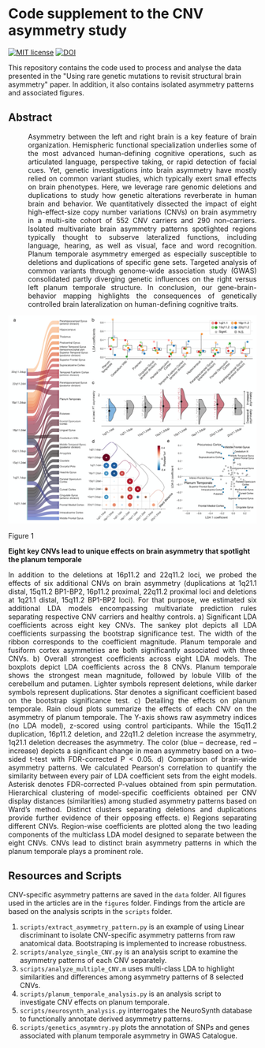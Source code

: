 # Code supplement to the CNV asymmetry study
[![MIT license](https://img.shields.io/badge/License-MIT-blue.svg)](https://lbesson.mit-license.org/)
[![DOI](https://img.shields.io/badge/DOI-10.1101%2F862615-informational
)]([https://doi.org/10.1101/2023.04.17.537199](https://doi.org/10.1101/2023.04.17.537199))

This repository contains the code used to process and analyse the data presented in the "Using rare genetic mutations to revisit structural brain asymmetry" paper. In addition, it also contains isolated asymmetry patterns and associated figures.

## Abstract
<div style="margin-left: 40px;" align="justify">
Asymmetry between the left and right brain is a key feature of brain organization. Hemispheric functional specialization underlies some of the most advanced human-defining cognitive operations, such as articulated language, perspective taking, or rapid detection of facial cues. Yet, genetic investigations into brain asymmetry have mostly relied on common variant studies, which typically exert small effects on brain phenotypes. Here, we leverage rare genomic deletions and duplications to study how genetic alterations reverberate in human brain and behavior. We quantitatively dissected the impact of eight high-effect-size copy number variations (CNVs) on brain asymmetry in a multi-site cohort of 552 CNV carriers and 290 non-carriers. Isolated multivariate brain asymmetry patterns spotlighted regions typically thought to subserve lateralized functions, including language, hearing, as well as visual, face and word recognition. Planum temporale asymmetry emerged as especially susceptible to deletions and duplications of specific gene sets. Targeted analysis of common variants through genome-wide association study (GWAS) consolidated partly diverging genetic influences on the right versus left planum temporale structure. In conclusion, our gene-brain-behavior mapping highlights the consequences of genetically controlled brain lateralization on human-defining cognitive traits.
</div>


<c>![Figure 1](https://github.com/jakubkopal/CNV-asymmetry/blob/main/figures/Fig1.png)</c>


Figure 1

**Eight key CNVs lead to unique effects on brain asymmetry that spotlight the planum temporale**

<div align="justify">
In addition to the deletions at 16p11.2 and 22q11.2 loci, we probed the effects of six additional CNVs on brain asymmetry (duplications at 1q21.1 distal, 15q11.2 BP1-BP2, 16p11.2 proximal, 22q11.2 proximal loci and deletions at 1q21.1 distal, 15q11.2 BP1-BP2 loci). For that purpose, we estimated six additional LDA models encompassing multivariate prediction rules separating respective CNV carriers and healthy controls. a) Significant LDA coefficients across eight key CNVs. The sankey plot depicts all LDA coefficients surpassing the bootstrap significance test. The width of the ribbon corresponds to the coefficient magnitude. Planum temporale and fusiform cortex asymmetries are both significantly associated with three CNVs. b) Overall strongest coefficients across eight LDA models. The boxplots depict LDA coefficients across the 8 CNVs. Planum temporale shows the strongest mean magnitude, followed by lobule VIIIb of the cerebellum and putamen. Lighter symbols represent deletions, while darker symbols represent duplications. Star denotes a significant coefficient based on the bootstrap significance test. c) Detailing the effects on planum temporale. Rain cloud plots summarize the effects of each CNV on the asymmetry of planum temporale. The Y-axis shows raw asymmetry indices (no LDA model), z-scored using control participants. While the 15q11.2 duplication, 16p11.2 deletion, and 22q11.2 deletion increase the asymmetry, 1q21.1 deletion decreases the asymmetry. The color (blue – decrease, red – increase) depicts a significant change in mean asymmetry based on a two-sided t-test with FDR-corrected P < 0.05. d) Comparison of brain-wide asymmetry patterns. We calculated Pearson's correlation to quantify the similarity between every pair of LDA coefficient sets from the eight models. Asterisk denotes FDR-corrected P-values obtained from spin permutation. Hierarchical clustering of model-specific coefficients obtained per CNV display distances (similarities) among studied asymmetry patterns based on Ward’s method. Distinct clusters separating deletions and duplications provide further evidence of their opposing effects. e) Regions separating different CNVs. Region-wise coefficients are plotted along the two leading components of the multiclass LDA model designed to separate between the eight CNVs. CNVs lead to distinct brain asymmetry patterns in which the planum temporale plays a prominent role.
  </div>



## Resources and Scripts
CNV-specific asymmetry patterns are saved in the `data` folder. All figures used in the articles are in the `figures` folder. Findings from the article are based on the analysis scripts in the `scripts` folder.

1.   `scripts/extract_asymmetry_pattern.py` is an example of using Linear discriminant to isolate CNV-specific asymmetry patterns from raw anatomical data. Bootstraping is implemented to increase robustness.
2.   `scripts/analyze_single_CNV.py` is an analysis script to examine the asymmetry patterns of each CNV separately.
3.   `scripts/analyze_multiple_CNV.m` uses multi-class LDA to highlight similarities and differences among asymmetry patterns of 8 selected CNVs.
4.   `scripts/planum_temporale_analysis.py` is an analysis script to investigate CNV effects on planum temporale.
5.   `scripts/neurosynth_analysis.py` interrogates the NeuroSynth database to functionally annotate derived asymmetry patterns.
6.   `scripts/genetics_asymmtry.py` plots the annotation of SNPs and genes associated with planum temporale asymmetry in GWAS Catalogue.

